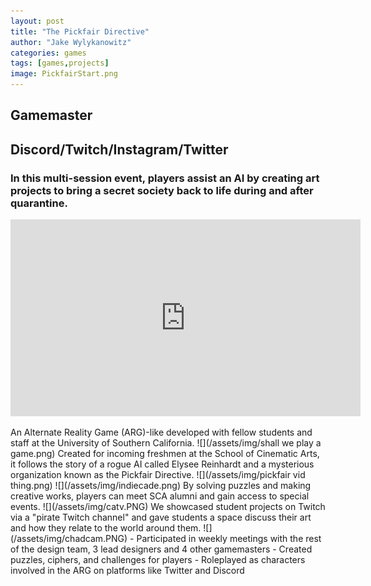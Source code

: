```yaml
---
layout: post
title: "The Pickfair Directive"
author: "Jake Wylykanowitz"
categories: games
tags: [games,projects]
image: PickfairStart.png
---
```


## Gamemaster 
## Discord/Twitch/Instagram/Twitter
### In this multi-session event, players assist an AI by creating art projects to bring a secret society back to life during and after quarantine.
<p align="center"><iframe width="560" height="315" src="https://www.youtube.com/embed/b4GaMS25VIQ" title="PickfairDirective Explainer Video" frameborder="0" allow="accelerometer; autoplay; clipboard-write; encrypted-media; gyroscope; picture-in-picture; web-share" allowfullscreen></iframe></p>
An Alternate Reality Game (ARG)-like developed with fellow students and staff at the University of Southern California.
![](/assets/img/shall we play a game.png)
Created for incoming freshmen at the School of Cinematic Arts, it follows the story of a rogue AI called Elysee Reinhardt and a mysterious organization known as the Pickfair Directive.
![](/assets/img/pickfair vid thing.png)
![](/assets/img/indiecade.png)
By solving puzzles and making creative works, players can meet SCA alumni and gain access to special events.
![](/assets/img/catv.PNG)
We showcased student projects on Twitch via a "pirate Twitch channel" and gave students a space discuss their art and how they relate to the world around them.
![](/assets/img/chadcam.PNG)
- Participated in weekly meetings with the rest of the design team, 3 lead designers and 4 other gamemasters
- Created puzzles, ciphers, and challenges for players 
- Roleplayed as characters involved in the ARG on platforms like Twitter and Discord
